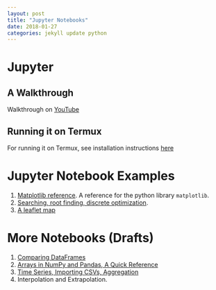 ```yaml
---
layout: post   
title: "Jupyter Notebooks"
date: 2018-01-27
categories: jekyll update python
---
```

# Jupyter

## A Walkthrough
Walkthrough on [YouTube](https://www.youtube.com/watch?v=HW29067qVWk)
## Running it on Termux
For running it on Termux, see installation instructions [here](https://wklchris.github.io/Jupyter-Installation-on-Android.html)

# Jupyter Notebook Examples
1. [Matplotlib reference](/TheSineWave.html). A reference for the python library `matplotlib`.
2. [Searching, root finding, discrete optimization](/DesigningACup.html).
3. [A leaflet map](/leafmap1.html)

# More Notebooks (Drafts)
1. [Comparing DataFrames](http://nbviewer.jupyter.org/github/azizcodes/jupyternotebooks/blob/master/comparing_dataframes.ipynb)
2. [Arrays in NumPy and Pandas, A Quick Reference](http://nbviewer.jupyter.org/github/azizcodes/jupyternotebooks/blob/master/Array_NumPy_Pandas.ipynb)
3. [Time Series, Importing CSVs, Aggregation](http://nbviewer.jupyter.org/github/azizcodes/jupyternotebooks/blob/master/dateweight.ipynb)
4. Interpolation and Extrapolation.
